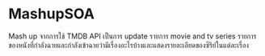 # MashupSOA
Mash up จากการใช้ TMDB API เป็นการ update รายการ movie and tv series  รายการของหนังที่กำลังฉายและกำลังเข้าฉายว่ามีเรื่องอะไรบ้างและแสดงรายละเอียดของซีรีย์ในแต่ละเรื่อง
